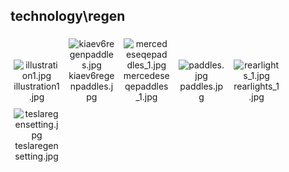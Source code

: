 ## technology\regen
<div class="col" style="display: inline-block; width: 16.66%; padding: 5px; box-sizing: border-box; text-align: center;">
<img src="https://media.evkx.net/multimedia/technology/regen/illustration1_xst.jpg" class="img-thumbnail" alt="illustration1.jpg">
illustration1.jpg
</div>
<div class="col" style="display: inline-block; width: 16.66%; padding: 5px; box-sizing: border-box; text-align: center;">
<img src="https://media.evkx.net/multimedia/technology/regen/kiaev6regenpaddles_xst.jpg" class="img-thumbnail" alt="kiaev6regenpaddles.jpg">
kiaev6regenpaddles.jpg
</div>
<div class="col" style="display: inline-block; width: 16.66%; padding: 5px; box-sizing: border-box; text-align: center;">
<img src="https://media.evkx.net/multimedia/technology/regen/mercedeseqepaddles_1_xst.jpg" class="img-thumbnail" alt="mercedeseqepaddles_1.jpg">
mercedeseqepaddles_1.jpg
</div>
<div class="col" style="display: inline-block; width: 16.66%; padding: 5px; box-sizing: border-box; text-align: center;">
<img src="https://media.evkx.net/multimedia/technology/regen/paddles_xst.jpg" class="img-thumbnail" alt="paddles.jpg">
paddles.jpg
</div>
<div class="col" style="display: inline-block; width: 16.66%; padding: 5px; box-sizing: border-box; text-align: center;">
<img src="https://media.evkx.net/multimedia/technology/regen/rearlights_1_xst.jpg" class="img-thumbnail" alt="rearlights_1.jpg">
rearlights_1.jpg
</div>
<div class="col" style="display: inline-block; width: 16.66%; padding: 5px; box-sizing: border-box; text-align: center;">
<img src="https://media.evkx.net/multimedia/technology/regen/teslaregensetting_xst.jpg" class="img-thumbnail" alt="teslaregensetting.jpg">
teslaregensetting.jpg
</div>
